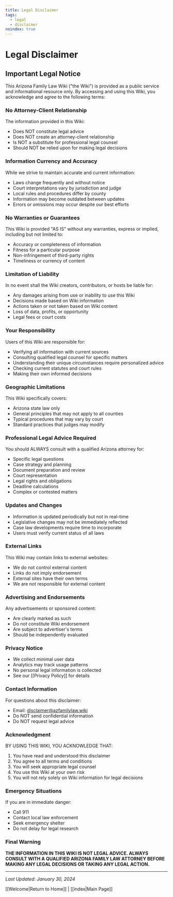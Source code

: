 ```yaml
---
title: Legal Disclaimer
tags:
  - legal
  - disclaimer
noindex: true
---
```


# Legal Disclaimer

## Important Legal Notice

This Arizona Family Law Wiki ("the Wiki") is provided as a public service and informational resource only. By accessing and using this Wiki, you acknowledge and agree to the following terms:

### No Attorney-Client Relationship

The information provided in this Wiki:
- Does NOT constitute legal advice
- Does NOT create an attorney-client relationship
- Is NOT a substitute for professional legal counsel
- Should NOT be relied upon for making legal decisions

### Information Currency and Accuracy

While we strive to maintain accurate and current information:
- Laws change frequently and without notice
- Court interpretations vary by jurisdiction and judge
- Local rules and procedures differ by county
- Information may become outdated between updates
- Errors or omissions may occur despite our best efforts

### No Warranties or Guarantees

This Wiki is provided "AS IS" without any warranties, express or implied, including but not limited to:
- Accuracy or completeness of information
- Fitness for a particular purpose
- Non-infringement of third-party rights
- Timeliness or currency of content

### Limitation of Liability

In no event shall the Wiki creators, contributors, or hosts be liable for:
- Any damages arising from use or inability to use this Wiki
- Decisions made based on Wiki information
- Actions taken or not taken based on Wiki content
- Loss of data, profits, or opportunity
- Legal fees or court costs

### Your Responsibility

Users of this Wiki are responsible for:
- Verifying all information with current sources
- Consulting qualified legal counsel for specific matters
- Understanding their unique circumstances require personalized advice
- Checking current statutes and court rules
- Making their own informed decisions

### Geographic Limitations

This Wiki specifically covers:
- Arizona state law only
- General principles that may not apply to all counties
- Typical procedures that may vary by court
- Standard practices that judges may modify

### Professional Legal Advice Required

You should ALWAYS consult with a qualified Arizona attorney for:
- Specific legal questions
- Case strategy and planning
- Document preparation and review
- Court representation
- Legal rights and obligations
- Deadline calculations
- Complex or contested matters

### Updates and Changes

- Information is updated periodically but not in real-time
- Legislative changes may not be immediately reflected
- Case law developments require time to incorporate
- Users must verify current status of all laws

### External Links

This Wiki may contain links to external websites:
- We do not control external content
- Links do not imply endorsement
- External sites have their own terms
- We are not responsible for external content

### Advertising and Endorsements

Any advertisements or sponsored content:
- Are clearly marked as such
- Do not constitute Wiki endorsement
- Are subject to advertiser's terms
- Should be independently evaluated

### Privacy Notice

- We collect minimal user data
- Analytics may track usage patterns
- No personal legal information is collected
- See our [[Privacy Policy]] for details

### Contact Information

For questions about this disclaimer:
- Email: disclaimer@azfamilylaw.wiki
- Do NOT send confidential information
- Do NOT request legal advice

### Acknowledgment

BY USING THIS WIKI, YOU ACKNOWLEDGE THAT:
1. You have read and understood this disclaimer
2. You agree to all terms and conditions
3. You will seek appropriate legal counsel
4. You use this Wiki at your own risk
5. You will not rely solely on Wiki information for legal decisions

### Emergency Situations

If you are in immediate danger:
- Call 911
- Contact local law enforcement
- Seek emergency shelter
- Do not delay for legal research

### Final Warning

**THE INFORMATION IN THIS WIKI IS NOT LEGAL ADVICE. ALWAYS CONSULT WITH A QUALIFIED ARIZONA FAMILY LAW ATTORNEY BEFORE MAKING ANY LEGAL DECISIONS OR TAKING ANY LEGAL ACTION.**

---

*Last Updated: January 30, 2024*

[[Welcome|Return to Home]] | [[index|Main Page]]